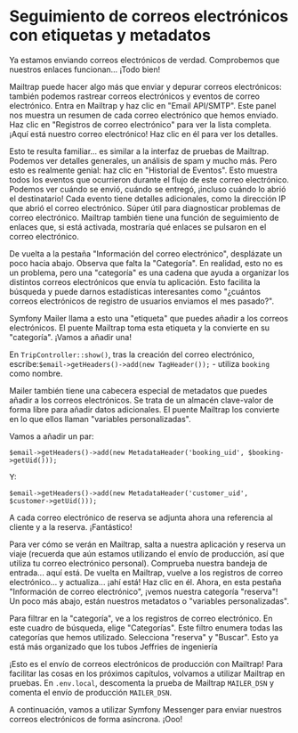 # Seguimiento de correos electrónicos con etiquetas y metadatos

Ya estamos enviando correos electrónicos de verdad. Comprobemos que nuestros enlaces funcionan... ¡Todo bien!

Mailtrap puede hacer algo más que enviar y depurar correos electrónicos: también podemos rastrear correos electrónicos y eventos de correo electrónico. Entra en Mailtrap y haz clic en "Email API/SMTP". Este panel nos muestra un resumen de cada correo electrónico que hemos enviado. Haz clic en "Registros de correo electrónico" para ver la lista completa. ¡Aquí está nuestro correo electrónico! Haz clic en él para ver los detalles.

Esto te resulta familiar... es similar a la interfaz de pruebas de Mailtrap. Podemos ver detalles generales, un análisis de spam y mucho más. Pero esto es realmente genial: haz clic en "Historial de Eventos". Esto muestra todos los eventos que ocurrieron durante el flujo de este correo electrónico. Podemos ver cuándo se envió, cuándo se entregó, ¡incluso cuándo lo abrió el destinatario! Cada evento tiene detalles adicionales, como la dirección IP que abrió el correo electrónico. Súper útil para diagnosticar problemas de correo electrónico. Mailtrap también tiene una función de seguimiento de enlaces que, si está activada, mostraría qué enlaces se pulsaron en el correo electrónico.

De vuelta a la pestaña "Información del correo electrónico", desplázate un poco hacia abajo. Observa que falta la "Categoría". En realidad, esto no es un problema, pero una "categoría" es una cadena que ayuda a organizar los distintos correos electrónicos que envía tu aplicación. Esto facilita la búsqueda y puede darnos estadísticas interesantes como "¿cuántos correos electrónicos de registro de usuarios enviamos el mes pasado?".

Symfony Mailer llama a esto una "etiqueta" que puedes añadir a los correos electrónicos. El puente Mailtrap toma esta etiqueta y la convierte en su "categoría". ¡Vamos a añadir una!

En `TripController::show()`, tras la creación del correo electrónico, escribe:`$email->getHeaders()->add(new TagHeader());` - utiliza `booking` como nombre.

Mailer también tiene una cabecera especial de metadatos que puedes añadir a los correos electrónicos. Se trata de un almacén clave-valor de forma libre para añadir datos adicionales. El puente Mailtrap los convierte en lo que ellos llaman "variables personalizadas".

Vamos a añadir un par:

`$email->getHeaders()->add(new MetadataHeader('booking_uid', $booking->getUid()));`

Y:

`$email->getHeaders()->add(new MetadataHeader('customer_uid', $customer->getUid()));`

A cada correo electrónico de reserva se adjunta ahora una referencia al cliente y a la reserva. ¡Fantástico!

Para ver cómo se verán en Mailtrap, salta a nuestra aplicación y reserva un viaje (recuerda que aún estamos utilizando el envío de producción, así que utiliza tu correo electrónico personal). Comprueba nuestra bandeja de entrada... aquí está. De vuelta en Mailtrap, vuelve a los registros de correo electrónico... y actualiza... ¡ahí está! Haz clic en él. Ahora, en esta pestaña "Información de correo electrónico", ¡vemos nuestra categoría "reserva"! Un poco más abajo, están nuestros metadatos o "variables personalizadas".

Para filtrar en la "categoría", ve a los registros de correo electrónico. En este cuadro de búsqueda, elige "Categorías". Este filtro enumera todas las categorías que hemos utilizado. Selecciona "reserva" y "Buscar". Esto ya está más organizado que los tubos Jeffries de ingeniería

¡Esto es el envío de correos electrónicos de producción con Mailtrap! Para facilitar las cosas en los próximos capítulos, volvamos a utilizar Mailtrap en pruebas. En `.env.local`, descomenta la prueba de Mailtrap `MAILER_DSN` y comenta el envío de producción `MAILER_DSN`.

A continuación, vamos a utilizar Symfony Messenger para enviar nuestros correos electrónicos de forma asíncrona. ¡Ooo!
